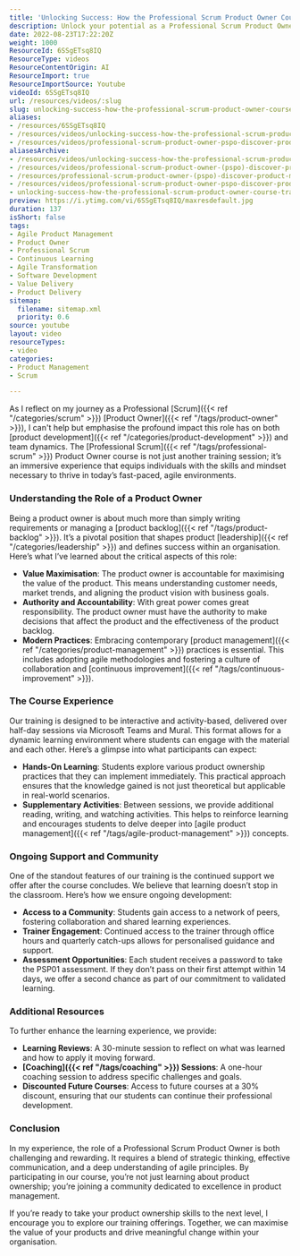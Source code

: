 ```yaml
---
title: 'Unlocking Success: How the Professional Scrum Product Owner Course Transforms Your Agile Journey'
description: Unlock your potential as a Professional Scrum Product Owner! Join our immersive course to master agile practices, enhance team dynamics, and drive product success.
date: 2022-08-23T17:22:20Z
weight: 1000
ResourceId: 6SSgETsq8IQ
ResourceType: videos
ResourceContentOrigin: AI
ResourceImport: true
ResourceImportSource: Youtube
videoId: 6SSgETsq8IQ
url: /resources/videos/:slug
slug: unlocking-success-how-the-professional-scrum-product-owner-course-transforms-your-agile-journey
aliases:
- /resources/6SSgETsq8IQ
- /resources/videos/unlocking-success-how-the-professional-scrum-product-owner-course-transforms-your-agile-journey
- /resources/videos/professional-scrum-product-owner-pspo-discover-product-management-skills-practices
aliasesArchive:
- /resources/videos/unlocking-success-how-the-professional-scrum-product-owner-course-transforms-your-agile-journey
- /resources/videos/professional-scrum-product-owner-(pspo)-discover-product-management-skills-&-practices
- /resources/professional-scrum-product-owner-(pspo)-discover-product-management-skills-&-practices
- /resources/videos/professional-scrum-product-owner-pspo-discover-product-management-skills-practices
- unlocking-success-how-the-professional-scrum-product-owner-course-transforms-your-agile-journey
preview: https://i.ytimg.com/vi/6SSgETsq8IQ/maxresdefault.jpg
duration: 137
isShort: false
tags:
- Agile Product Management
- Product Owner
- Professional Scrum
- Continuous Learning
- Agile Transformation
- Software Development
- Value Delivery
- Product Delivery
sitemap:
  filename: sitemap.xml
  priority: 0.6
source: youtube
layout: video
resourceTypes:
- video
categories:
- Product Management
- Scrum

---
```

As I reflect on my journey as a Professional [Scrum]({{< ref "/categories/scrum" >}}) [Product Owner]({{< ref "/tags/product-owner" >}}), I can't help but emphasise the profound impact this role has on both [product development]({{< ref "/categories/product-development" >}}) and team dynamics. The [Professional Scrum]({{< ref "/tags/professional-scrum" >}}) Product Owner course is not just another training session; it’s an immersive experience that equips individuals with the skills and mindset necessary to thrive in today’s fast-paced, agile environments.

### Understanding the Role of a Product Owner

Being a product owner is about much more than simply writing requirements or managing a [product backlog]({{< ref "/tags/product-backlog" >}}). It’s a pivotal position that shapes product [leadership]({{< ref "/categories/leadership" >}}) and defines success within an organisation. Here’s what I’ve learned about the critical aspects of this role:

- **Value Maximisation**: The product owner is accountable for maximising the value of the product. This means understanding customer needs, market trends, and aligning the product vision with business goals.
- **Authority and Accountability**: With great power comes great responsibility. The product owner must have the authority to make decisions that affect the product and the effectiveness of the product backlog.
- **Modern Practices**: Embracing contemporary [product management]({{< ref "/categories/product-management" >}}) practices is essential. This includes adopting agile methodologies and fostering a culture of collaboration and [continuous improvement]({{< ref "/tags/continuous-improvement" >}}).

### The Course Experience

Our training is designed to be interactive and activity-based, delivered over half-day sessions via Microsoft Teams and Mural. This format allows for a dynamic learning environment where students can engage with the material and each other. Here’s a glimpse into what participants can expect:

- **Hands-On Learning**: Students explore various product ownership practices that they can implement immediately. This practical approach ensures that the knowledge gained is not just theoretical but applicable in real-world scenarios.
- **Supplementary Activities**: Between sessions, we provide additional reading, writing, and watching activities. This helps to reinforce learning and encourages students to delve deeper into [agile product management]({{< ref "/tags/agile-product-management" >}}) concepts.

### Ongoing Support and Community

One of the standout features of our training is the continued support we offer after the course concludes. We believe that learning doesn’t stop in the classroom. Here’s how we ensure ongoing development:

- **Access to a Community**: Students gain access to a network of peers, fostering collaboration and shared learning experiences.
- **Trainer Engagement**: Continued access to the trainer through office hours and quarterly catch-ups allows for personalised guidance and support.
- **Assessment Opportunities**: Each student receives a password to take the PSP01 assessment. If they don’t pass on their first attempt within 14 days, we offer a second chance as part of our commitment to validated learning.

### Additional Resources

To further enhance the learning experience, we provide:

- **Learning Reviews**: A 30-minute session to reflect on what was learned and how to apply it moving forward.
- **[Coaching]({{< ref "/tags/coaching" >}}) Sessions**: A one-hour coaching session to address specific challenges and goals.
- **Discounted Future Courses**: Access to future courses at a 30% discount, ensuring that our students can continue their professional development.

### Conclusion

In my experience, the role of a Professional Scrum Product Owner is both challenging and rewarding. It requires a blend of strategic thinking, effective communication, and a deep understanding of agile principles. By participating in our course, you’re not just learning about product ownership; you’re joining a community dedicated to excellence in product management.

If you’re ready to take your product ownership skills to the next level, I encourage you to explore our training offerings. Together, we can maximise the value of your products and drive meaningful change within your organisation.
